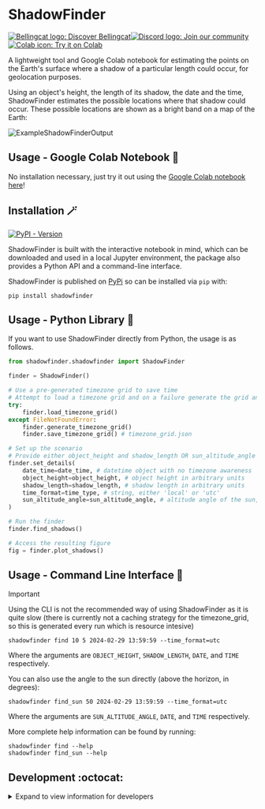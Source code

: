 # ShadowFinder

<a href="https://www.bellingcat.com"><img alt="Bellingcat logo: Discover Bellingcat" src="https://img.shields.io/badge/Discover%20Bellingcat-%20?style=for-the-badge&logo=data%3Aimage%2Fpng%3Bbase64%2CiVBORw0KGgoAAAANSUhEUgAAAA4AAAAYCAYAAADKx8xXAAABhGlDQ1BJQ0MgcHJvZmlsZQAAKJF9kT1Iw0AcxV9TS0UqDnZQEcxQneyiIo6likWwUNoKrTqYXPoFTRqSFBdHwbXg4Mdi1cHFWVcHV0EQ%2FABxdnBSdJES%2F5cUWsR4cNyPd%2Fced%2B8AoVllqtkTA1TNMtKJuJjLr4rBVwQwhhBEDEvM1JOZxSw8x9c9fHy9i%2FIs73N%2Fjn6lYDLAJxLHmG5YxBvEs5uWznmfOMzKkkJ8Tjxp0AWJH7kuu%2FzGueSwwDPDRjY9TxwmFktdLHcxKxsq8QxxRFE1yhdyLiuctzir1Tpr35O%2FMFTQVjJcpzmKBJaQRIo6klFHBVVYiNKqkWIiTftxD%2F%2BI40%2BRSyZXBYwcC6hBheT4wf%2Fgd7dmcXrKTQrFgcCLbX%2BMA8FdoNWw7e9j226dAP5n4Err%2BGtNYO6T9EZHixwBA9vAxXVHk%2FeAyx1g6EmXDMmR%2FDSFYhF4P6NvygODt0Dfmttbex%2BnD0CWulq%2BAQ4OgYkSZa97vLu3u7d%2Fz7T7%2BwHEU3LHAa%2FQ6gAAAAZiS0dEAAAAAAAA%2BUO7fwAAAAlwSFlzAAAuIwAALiMBeKU%2FdgAAAAd0SU1FB%2BgFHwwiMH4odB4AAAAZdEVYdENvbW1lbnQAQ3JlYXRlZCB3aXRoIEdJTVBXgQ4XAAAA50lEQVQ4y82SvWpCQRCFz25ERSJiCNqlUiS1b5AuEEiZIq1NOsGXCKms0wXSp9T6dskDiFikyiPc%2FrMZyf3FXSGQ0%2BzuzPl2ZoeVKgQ0gQ2wBVpVHlcDkjM5V%2FJ5nag6sJ%2FZX%2Bh%2FC7gEhqeAFKf7p1M9aB3b5oN1OomB7g1axUBPBr3GQHODHmOgqUF3MZAzKI2d4LWBV4H%2BMXDuJd1a7Cew1k7SwksaHC4LqNaw7aeX9GWHXkC1G1sTAS17Y3Kk2lnp4wNLiz0DrgLq8qt2MfmSSabAO%2FBBXp26dtrADPjOmN%2BAUdG7B3cE61l5hOZiAAAAAElFTkSuQmCC&logoColor=%23fff&color=%23000"></a><!--
--><a href="https://discord.gg/bellingcat"><img alt="Discord logo: Join our community" src="https://img.shields.io/badge/Join%20our%20community-%20?style=for-the-badge&logo=discord&logoColor=%23fff&color=%235865F2"></a><!--
--><a href="https://colab.research.google.com/github/Bellingcat/ShadowFinder/blob/main/ShadowFinderColab.ipynb"><img alt="Colab icon: Try it on Colab" src="https://img.shields.io/badge/Try%20it%20on%20Colab-%20?style=for-the-badge&logo=googlecolab&logoColor=fff&logoSize=auto&color=e8710a"></a>

A lightweight tool and Google Colab notebook for estimating the points on the Earth's surface where a shadow of a particular length could occur, for geolocation purposes.

Using an object's height, the length of its shadow, the date and the time, ShadowFinder estimates the possible locations where that shadow could occur. These possible locations are shown as a bright band on a map of the Earth:

![ExampleShadowFinderOutput](https://github.com/bellingcat/ShadowFinder/assets/54807169/391c9b54-d5b4-463f-9c09-94ff1fec6ee4)


## Usage - Google Colab Notebook 🚀
No installation necessary, just try it out using the [Google Colab notebook here](https://colab.research.google.com/github/Bellingcat/ShadowFinder/blob/main/ShadowFinderColab.ipynb)!

## Installation :magic_wand:
[![PyPI - Version](https://img.shields.io/pypi/v/ShadowFinder)](https://pypi.org/project/ShadowFinder/)

ShadowFinder is built with the interactive notebook in mind, which can be downloaded and used in a local Jupyter environment, the package also provides a Python API and a command-line interface.

ShadowFinder is published on [PyPi](https://pypi.org/project/ShadowFinder/) so can be installed via `pip` with:

```shell
pip install shadowfinder
```
## Usage - Python Library 🐍

If you want to use ShadowFinder directly from Python, the usage is as follows.

```python
from shadowfinder.shadowfinder import ShadowFinder

finder = ShadowFinder()

# Use a pre-generated timezone grid to save time
# Attempt to load a timezone grid and on a failure generate the grid and save to file
try:
    finder.load_timezone_grid()
except FileNotFoundError:
    finder.generate_timezone_grid()
    finder.save_timezone_grid() # timezone_grid.json

# Set up the scenario
# Provide either object_height and shadow_length OR sun_altitude_angle
finder.set_details(
    date_time=date_time, # datetime object with no timezone awareness
    object_height=object_height, # object height in arbitrary units
    shadow_length=shadow_length, # shadow length in arbitrary units
    time_format=time_type, # string, either 'local' or 'utc'
    sun_altitude_angle=sun_altitude_angle, # altitude angle of the sun, in degrees above the horizon
)

# Run the finder
finder.find_shadows()

# Access the resulting figure
fig = finder.plot_shadows()
```

## Usage - Command Line Interface 🐌
>[!IMPORTANT]
> Using the CLI is not the recommended way of using ShadowFinder as it is quite slow (there is currently not a caching strategy for the timezone_grid, so this is generated every run which is resource intesive)

```shell
shadowfinder find 10 5 2024-02-29 13:59:59 --time_format=utc
```
Where the arguments are `OBJECT_HEIGHT`, `SHADOW_LENGTH`, `DATE`, and `TIME` respectively.

You can also use the angle to the sun directly (above the horizon, in degrees):

```shell
shadowfinder find_sun 50 2024-02-29 13:59:59 --time_format=utc
```
Where the arguments are `SUN_ALTITUDE_ANGLE`, `DATE`, and `TIME` respectively.

More complete help information can be found by running:

```shell
shadowfinder find --help
shadowfinder find_sun --help
```

## Development :octocat:

<details>
<summary>Expand to view information for developers</summary>

This section describes how to install the project to run it from source, for example if you want to build new features.

```bash
# Clone the repository
git clone https://github.com/bellingcat/ShadowFinder.git

# Change directory to the project folder
cd ShadowFinder
```

This project uses [Poetry](https://python-poetry.org/docs) for dependency management and packaging.

```bash
# Install poetry if you haven't already
pip install poetry

# Install dependencies
poetry install

# Run the tool
poetry run shadowfinder --help

# After making changes, format your code with black:
poetry run black ./
```
</details>
